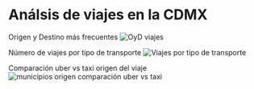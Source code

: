 # Análsis de viajes en la CDMX

Origen y Destino más frecuentes 
![OyD viajes](https://user-images.githubusercontent.com/71915068/107141306-79818000-68ed-11eb-892c-3a14ca5ff60d.png)

 Número de viajes por tipo de transporte
![Viajes por tipo de transporte](https://user-images.githubusercontent.com/71915068/107141339-b483b380-68ed-11eb-9a84-4768618ce766.png)

 Comparación uber vs taxi origen del viaje
![municipios origen comparación uber vs taxi](https://user-images.githubusercontent.com/71915068/107141361-d54c0900-68ed-11eb-8e0e-afa8a58e7d64.png)
